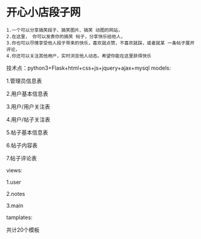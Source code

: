 # 开心小店段子网
    1.一个可以分享搞笑段子、搞笑图片、搞笑 动图的网站，
    2.在这里， 你可以发表你的搞笑 帖子，分享快乐给他人，
    3.你也可以尽情享受他人段子带来的快乐，喜欢就点赞，不喜欢就踩，或者就某 一条帖子展开评论， 
    4.你还可以关注其他用户，实时浏览他人动态。希望你能在这里获得快乐
技术点：python3+Flask+html+css+js+jquery+ajax+mysql
models:

  1.管理员信息表
  
  2.用户基本信息表
  
  3.用户/用户关注表
  
  4.用户/帖子关注表
  
  5.帖子基本信息表
  
  6.帖子内容表
  
  7.帖子评论表
  
views:

  1.user
  
  2.notes
  
  3.main
  
tamplates:

  共计20个模板
  
